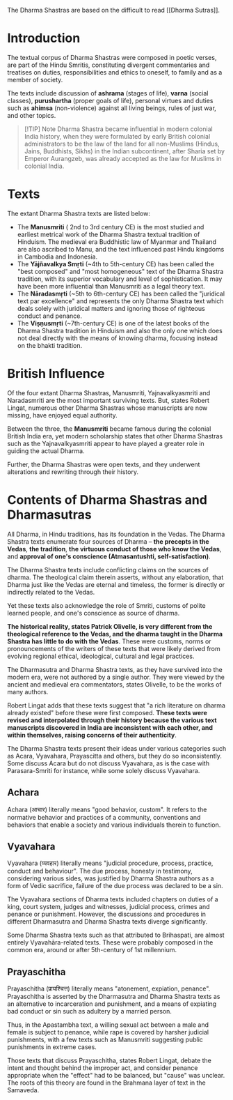 The Dharma Shastras are based on the difficult to read [[Dharma Sutras]].
# Introduction
The textual corpus of Dharma Shastras were composed in poetic verses, are part of the Hindu Smritis, constituting divergent commentaries and treatises on duties, responsibilities and ethics to oneself, to family and as a member of society.

The texts include discussion of **ashrama** (stages of life), **varna** (social classes), **purushartha** (proper goals of life), personal virtues and duties such as **ahimsa** (non-violence) against all living beings, rules of just war, and other topics.

> [!TIP] Note
> Dharma Shastra became influential in modern colonial India history, when they were formulated by early British colonial administrators to be the law of the land for all non-Muslims (Hindus, Jains, Buddhists, Sikhs) in the Indian subcontinent, after Sharia set by Emperor Aurangzeb, was already accepted as the law for Muslims in colonial India.
# Texts
The extant Dharma Shastra texts are listed below:

- The **Manusmriti** ( 2nd to 3rd century CE) is the most studied and earliest metrical work of the Dharma Shastra textual tradition of Hinduism. The medieval era Buddhistic law of Myanmar and Thailand are also ascribed to Manu, and the text influenced past Hindu kingdoms in Cambodia and Indonesia.
- The **Yājñavalkya Smṛti** (~4th to 5th-century CE) has been called the "best composed" and "most homogeneous" text of the Dharma Shastra tradition, with its superior vocabulary and level of sophistication. It may have been more influential than Manusmriti as a legal theory text.
- The **Nāradasmṛti** (~5th to 6th-century CE) has been called the "juridical text par excellence" and represents the only Dharma Shastra text which deals solely with juridical matters and ignoring those of righteous conduct and penance.
- The **Viṣṇusmṛti** (~7th-century CE) is one of the latest books of the Dharma Shastra tradition in Hinduism and also the only one which does not deal directly with the means of knowing dharma, focusing instead on the bhakti tradition.
# British Influence
Of the four extant Dharma Shastras, Manusmriti, Yajnavalkyasmriti and Naradasmriti are the most important surviving texts. But, states Robert Lingat, numerous other Dharma Shastras whose manuscripts are now missing, have enjoyed equal authority.

Between the three, the **Manusmriti** became famous during the colonial British India era, yet modern scholarship states that other Dharma Shastras such as the Yajnavalkyasmriti appear to have played a greater role in guiding the actual Dharma.

Further, the Dharma Shastras were open texts, and they underwent alterations and rewriting through their history.
# Contents of Dharma Shastras and Dharmasutras

All Dharma, in Hindu traditions, has its foundation in the Vedas. The Dharma Shastra texts enumerate four sources of Dharma – **the precepts in the Vedas**, **the tradition**, **the virtuous conduct of those who know the Vedas**, and **approval of one's conscience (Atmasantushti, self-satisfaction)**.

The Dharma Shastra texts include conflicting claims on the sources of dharma. The theological claim therein asserts, without any elaboration, that Dharma just like the Vedas are eternal and timeless, the former is directly or indirectly related to the Vedas. 

Yet these texts also acknowledge the role of Smriti, customs of polite learned people, and one's conscience as source of dharma.

**The historical reality, states Patrick Olivelle, is very different from the theological reference to the Vedas, and the dharma taught in the Dharma Shastra has little to do with the Vedas**. These were customs, norms or pronouncements of the writers of these texts that were likely derived from evolving regional ethical, ideological, cultural and legal practices.

The Dharmasutra and Dharma Shastra texts, as they have survived into the modern era, were not authored by a single author. They were viewed by the ancient and medieval era commentators, states Olivelle, to be the works of many authors.

Robert Lingat adds that these texts suggest that "a rich literature on dharma already existed" before these were first composed. **These texts were revised and interpolated through their history because the various text manuscripts discovered in India are inconsistent with each other, and within themselves, raising concerns of their authenticity**.

The Dharma Shastra texts present their ideas under various categories such as Acara, Vyavahara, Prayascitta and others, but they do so inconsistently. Some discuss Acara but do not discuss Vyavahara, as is the case with Parasara-Smriti for instance, while some solely discuss Vyavahara.
## Achara
Achara (आचार) literally means "good behavior, custom". It refers to the normative behavior and practices of a community, conventions and behaviors that enable a society and various individuals therein to function.
## Vyavahara
Vyavahara (व्यवहार) literally means "judicial procedure, process, practice, conduct and behaviour". The due process, honesty in testimony, considering various sides, was justified by Dharma Shastra authors as a form of Vedic sacrifice, failure of the due process was declared to be a sin.

The Vyavahara sections of Dharma texts included chapters on duties of a king, court system, judges and witnesses, judicial process, crimes and penance or punishment. However, the discussions and procedures in different Dharmasutra and Dharma Shastra texts diverge significantly.

Some Dharma Shastra texts such as that attributed to Brihaspati, are almost entirely Vyavahāra-related texts. These were probably composed in the common era, around or after 5th-century of 1st millennium.
## Prayaschitha
Prayaschitha (प्रायश्चित्त) literally means "atonement, expiation, penance". Prayaschitha is asserted by the Dharmasutra and Dharma Shastra texts as an alternative to incarceration and punishment, and a means of expiating bad conduct or sin such as adultery by a married person. 

Thus, in the Apastambha text, a willing sexual act between a male and female is subject to penance, while rape is covered by harsher judicial punishments, with a few texts such as Manusmriti suggesting public punishments in extreme cases.

Those texts that discuss Prayaschitha, states Robert Lingat, debate the intent and thought behind the improper act, and consider penance appropriate when the "effect" had to be balanced, but "cause" was unclear. The roots of this theory are found in the Brahmana layer of text in the Samaveda.